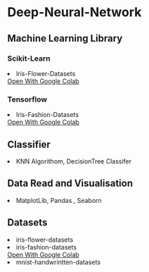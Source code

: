# Deep-Neural-Network

<h2>Machine Learning Library</h2>
<h3>Scikit-Learn</h3>

<li>
Iris-Flower-Datasets
 <br>
 <a href=" https://colab.research.google.com/drive/1Obln0GBeOcbsv0HHcaPAwYsiIOIL-ykL" >Open With Google Colab </a>
</li>

<h3>Tensorflow</h3>
<li>
Iris-Fashion-Datasets
 <br>
 <a href="https://colab.research.google.com/drive/1MtmmG0SxXUHDKwXSvYC2NGzGozpglUaM" >Open With Google Colab </a>
</li>



<h2>Classifier</h2>
<li>
KNN Algorithom, DecisionTree Classifer
</li>

<h2>Data Read and Visualisation</h2>
<li>
MatplotLib, Pandas , Seaborn
</li>

<h2>Datasets</h2>
<li>
iris-flower-datasets
</li>
<li>
iris-fashion-datasets
 <br>
 <a href="https://colab.research.google.com/drive/1MtmmG0SxXUHDKwXSvYC2NGzGozpglUaM" >Open With Google Colab </a>
</li>
<li>
mnist-handwrintten-datasets
</li>

